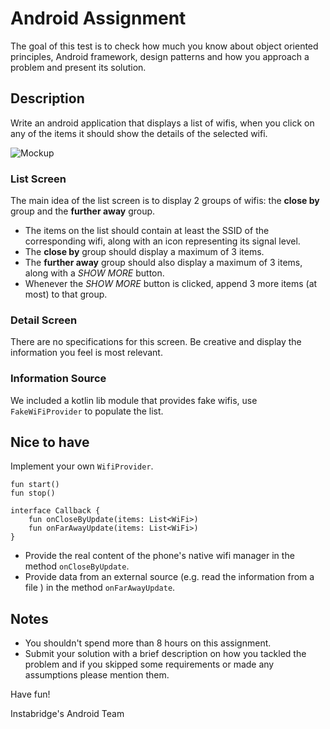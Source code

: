 # Android Assignment
The goal of this test is to check how much you know about object oriented principles, Android framework, 
design patterns and how you approach a problem and present its solution.

## Description
Write an android application that displays a list of wifis, when you click on any of the items it should show the details of the selected wifi.

![Mockup](https://github.com/Instabridge/android-assignment/blob/master/images/mock.png)

### List Screen
The main idea of the list screen is to display 2 groups of wifis: the **close by** group and the **further away** group.

* The items on the list should contain at least the SSID of the corresponding wifi, along with an icon representing its signal level.
* The **close by** group should display a maximum of 3 items.
* The **further away** group should also display a maximum of 3 items, along with a _SHOW MORE_ button.
* Whenever the _SHOW MORE_ button is clicked, append 3 more items (at most) to that group.

### Detail Screen
There are no specifications for this screen. Be creative and display the information you feel is most relevant.

### Information Source
We included a kotlin lib module that provides fake wifis, use `FakeWiFiProvider` to populate the list.

## **Nice to have**

Implement your own `WifiProvider`.
```
fun start()
fun stop()

interface Callback {
    fun onCloseByUpdate(items: List<WiFi>)
    fun onFarAwayUpdate(items: List<WiFi>)
}
```
- Provide the real content of the phone's native wifi manager in the method `onCloseByUpdate`.
- Provide data from an external source (e.g. read the information from a file ) in the method `onFarAwayUpdate`.

## Notes
- You shouldn't spend more than 8 hours on this assignment.
- Submit your solution with a brief description on how you tackled the problem and if you skipped some requirements or made any assumptions please mention them.

Have fun!

Instabridge's Android Team

